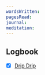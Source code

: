 ```yaml
---
wordsWritten: 
pagesRead: 
journal: 
meditation:
---
```



## Logbook
- [x] [Drip Drip](things:///show?id=KbxFuTULJDYXLPFQeiuNUu)